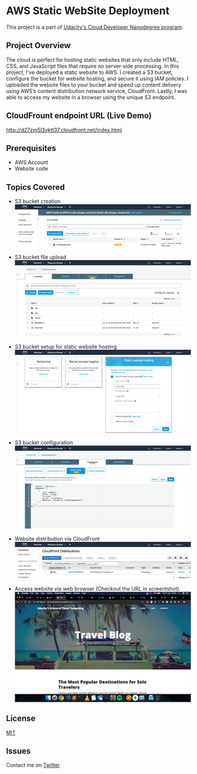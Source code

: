 # AWS Static WebSite Deployment

This project is a part of [Udacity's Cloud Developer Nanodegree program](https://www.udacity.com/course/cloud-developer-nanodegree--nd9990).

## Project Overview

The cloud is perfect for hosting static websites that only include HTML, CSS, and JavaScript files that require no server-side processing. In this project, I've deployed a static website to AWS. I created a S3 bucket, configure the bucket for website hosting, and secure it using IAM policies. I uploaded the website files to your bucket and speed up content delivery using AWS’s content distribution network service, CloudFront. Lastly, I was able to access my website in a browser using the unique S3 endpoint.

## CloudFrount endpoint URL (Live Demo)


http://d27zm5l3yktt37.cloudfront.net/index.html


## Prerequisites

* AWS Account
* Website code

## Topics Covered

* S3 bucket creation
![](images/bucket.png)


* S3 bucket file upload
![](images/bucket_files.png)


* S3 bucket setup for static website hosting
![](images/setup.png)


* S3 bucket configuration
![](images/IAMpolicies.png)


* Website distribution via CloudFront
![](images/cloudfront.png)


* Access website via web browser (Checkout the URL in screentshot).
![](images/deployed.png)


## License
[MIT](https://choosealicense.com/licenses/mit/)

## Issues
Contact me on [Twitter](https://twitter.com/harshsahu97).

